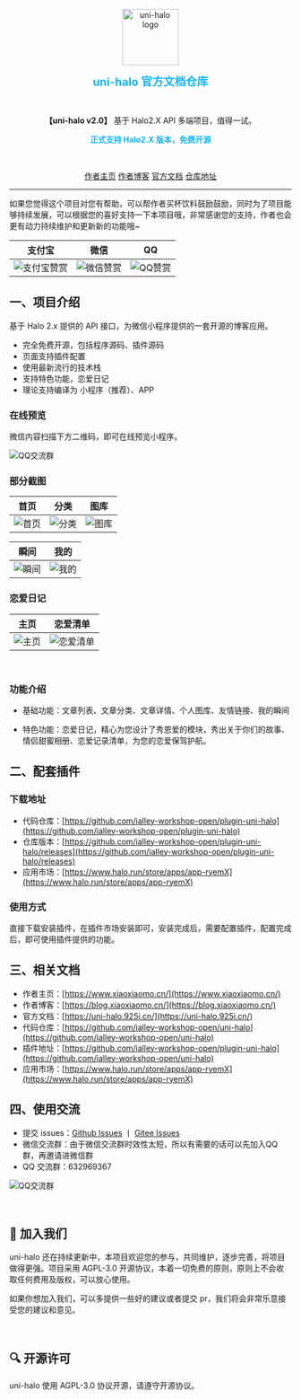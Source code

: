 <p align="center">
    <a href="https://uni-halo.925i.cn" target="_blank" rel="noopener noreferrer">
        <img width="100" src="https://uni-halo.925i.cn/logo.png" alt="uni-halo logo" />
    </a>
</p>

<p align="center"><b style="font-size: 20px;color: #10B5FB">uni-halo 官方文档仓库</b></p>
<br />
<p align="center"><b>【uni-halo v2.0】</b> 基于 Halo2.X API 多端项目，值得一试。</p>
<p align="center"><b style="font-size: 14px;color: #10B5FB">正式支持 Halo2.X 版本，免费开源</b></p>


<br />
<p align="center">
	<a href="https://www.xiaoxiaomo.cn">作者主页</a>
	<a href="https://blog.925i.cn">作者博客</a>
	<a href="https://uni-halo.925i.cn">官方文档</a>
	<a href="https://github.com/ialley-workshop-open/uni-halo">仓库地址</a>
</p>

---

如果您觉得这个项目对您有帮助，可以帮作者买杯饮料鼓励鼓励，同时为了项目能够持续发展，可以根据您的喜好支持一下本项目哦，非常感谢您的支持，作者也会更有动力持续维护和更新新的功能哦~

|                支付宝												                 |                微信												                 |                QQ												                 |
|:----------------------------------------------:|:---------------------------------------------:|:---------------------------------------------:|
| ![支付宝赞赏](https://blog.xiaoxiaomo.cn/upload/zf_zfb_skm.png) | ![微信赞赏](https://blog.xiaoxiaomo.cn/upload/zf_wx_zsm.png)	 | ![QQ赞赏](https://blog.xiaoxiaomo.cn/upload/zf_qq_skm.png)	 |


## 一、项目介绍

基于 Halo 2.x 提供的 API 接口，为微信小程序提供的一套开源的博客应用。

- 完全免费开源，包括程序源码、插件源码
- 页面支持插件配置
- 使用最新流行的技术栈
- 支持特色功能，恋爱日记
- 理论支持编译为 小程序（推荐）、APP


### 在线预览

微信内容扫描下方二维码，即可在线预览小程序。

![QQ交流群](https://blog.xiaoxiaomo.cn/upload/xiaochengxu.gif)


### 部分截图

|首页|分类|图库|
|:--:|:--:|:--:|
|![首页](https://blog.xiaoxiaomo.cn/upload/39789CF4434C9CD6A6289D7209AF6EEF.jpg)|![分类](https://blog.xiaoxiaomo.cn/upload/19CB6B66F40200045B6F572A9C28C5E8.jpg)|![图库](https://blog.xiaoxiaomo.cn/upload/464F22FDB216CE802653A5F03BE34351.jpg)|

|瞬间|我的|
|:--:|:--:|
|![瞬间](https://blog.xiaoxiaomo.cn/upload/41EE8ADBFAE709A483A6E5F814C6A6E4.jpg)|![我的](https://blog.xiaoxiaomo.cn/upload/9AEFE8DA4671A3C7F20F76FF3F9D15C9.jpg)|


### 恋爱日记

|主页|恋爱清单|
|:--:|:--:|
|![主页](https://uni-halo.925i.cn/assets/love_001.6bf8b4e9.jpg)|![恋爱清单](https://uni-halo.925i.cn/assets/love_002.a08bd8d6.jpg)|
<br/>


### 功能介绍

- 基础功能：文章列表、文章分类、文章详情、个人图库、友情链接、我的瞬间

- 特色功能：恋爱日记，精心为您设计了秀恩爱的模块，秀出关于你们的故事、情侣甜蜜相册、恋爱记录清单，为您的恋爱保驾护航。


## 二、配套插件

### 下载地址
- 代码仓库：[https://github.com/ialley-workshop-open/plugin-uni-halo](https://github.com/ialley-workshop-open/plugin-uni-halo)
- 仓库版本：[https://github.com/ialley-workshop-open/plugin-uni-halo/releases](https://github.com/ialley-workshop-open/plugin-uni-halo/releases)
- 应用市场：[https://www.halo.run/store/apps/app-ryemX](https://www.halo.run/store/apps/app-ryemX)

### 使用方式

直接下载安装插件，在插件市场安装即可，安装完成后，需要配置插件，配置完成后，即可使用插件提供的功能。


## 三、相关文档

- 作者主页：[https://www.xiaoxiaomo.cn/](https://www.xiaoxiaomo.cn/)
- 作者博客：[https://blog.xiaoxiaomo.cn/](https://blog.xiaoxiaomo.cn/)
- 官方文档：[https://uni-halo.925i.cn/](https://uni-halo.925i.cn/)
- 代码仓库：[https://github.com/ialley-workshop-open/uni-halo](https://github.com/ialley-workshop-open/uni-halo)
- 插件地址：[https://github.com/ialley-workshop-open/plugin-uni-halo](https://github.com/ialley-workshop-open/uni-halo)
- 应用市场：[https://www.halo.run/store/apps/app-ryemX](https://www.halo.run/store/apps/app-ryemX)


## 四、使用交流

- 提交 issues：[Github Issues](https://github.com/ialley-workshop-open/uni-halo/issues)
	丨 [Gitee Issues](https://gitee.com/ialley-workshop-open/uni-halo/issues)
- 微信交流群：由于微信交流群时效性太短，所以有需要的话可以先加入QQ群，再邀请进微信群
- QQ 交流群：632969367

![QQ交流群](https://blog.xiaoxiaomo.cn/upload/qun.png)

<br/>

## 🎉 加入我们

uni-halo 还在持续更新中，本项目欢迎您的参与，共同维护，逐步完善，将项目做得更强。项目采用 AGPL-3.0 开源协议，本着一切免费的原则，原则上不会收取任何费用及版权，可以放心使用。

如果你想加入我们，可以多提供一些好的建议或者提交 pr，我们将会非常乐意接受您的建议和意见。

<br/>

## 🔍 开源许可

uni-halo 使用 AGPL-3.0 协议开源，请遵守开源协议。
